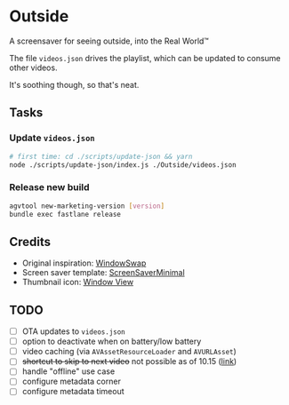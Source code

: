 # Outside

A screensaver for seeing outside, into the Real World™

The file `videos.json` drives the playlist, which can be updated to consume other videos.

It's soothing though, so that's neat.

## Tasks

### Update `videos.json`

```sh
# first time: cd ./scripts/update-json && yarn
node ./scripts/update-json/index.js ./Outside/videos.json
```

### Release new build

```sh
agvtool new-marketing-version [version]
bundle exec fastlane release
```

## Credits

- Original inspiration: [WindowSwap](https://window-swap.com/)
- Screen saver template: [ScreenSaverMinimal](https://github.com/glouel/ScreenSaverMinimal)
- Thumbnail icon: [Window View](https://flic.kr/p/fhwBVB)

## TODO

- [ ] OTA updates to `videos.json`
- [ ] option to deactivate when on battery/low battery
- [ ] video caching (via `AVAssetResourceLoader` and `AVURLAsset`)
- [ ] ~~shortcut to skip to next video~~ not possible as of 10.15 ([link](https://github.com/JohnCoates/Aerial/issues/1117#issuecomment-708282933))
- [ ] handle "offline" use case
- [ ] configure metadata corner
- [ ] configure metadata timeout
